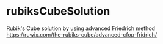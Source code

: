 # rubiksCubeSolution
Rubik's Cube solution by using advanced Friedrich method https://ruwix.com/the-rubiks-cube/advanced-cfop-fridrich/
